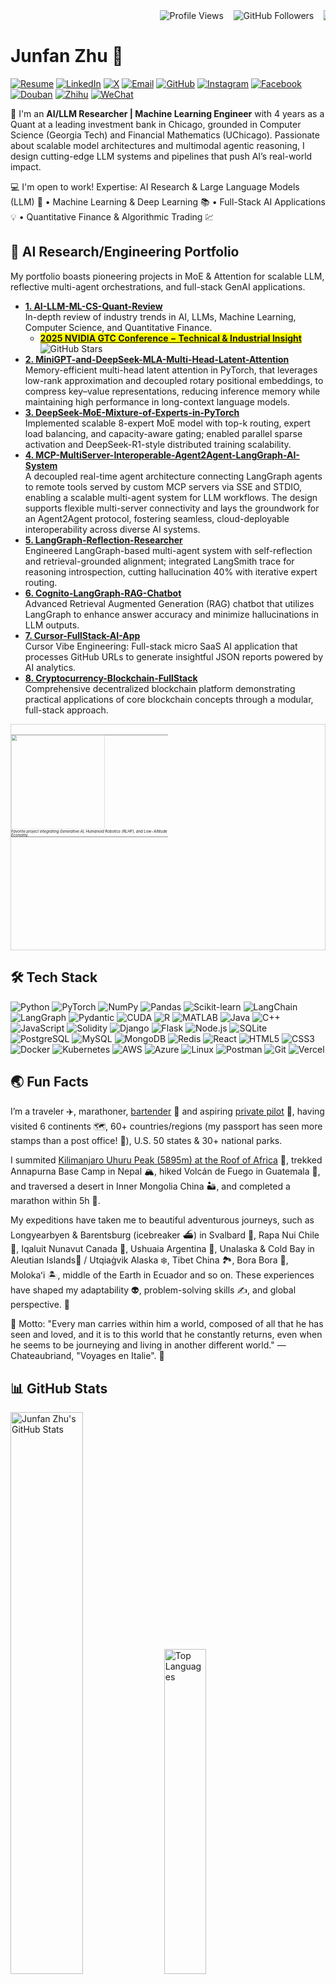 
<div align="left">
  <marquee behavior="alternate" scrollamount="3">
    <img src="https://komarev.com/ghpvc/?username=junfanz1&color=blue" alt="Profile Views" />
    &nbsp;&nbsp;
    <img src="https://img.shields.io/github/followers/junfanz1?style=social" alt="GitHub Followers" />
    &nbsp;&nbsp;
    <img src="https://img.shields.io/github/stars/junfanz1?style=social" alt="GitHub Stars" />
  </marquee>
</div>

# Junfan Zhu 👋

[![Resume](https://img.shields.io/badge/Resume-FF5722?style=flat-square&logo=adobeacrobatreader&logoColor=white)](https://static.us.edusercontent.com/files/hGv7UGCq3KXbH1mDnM7xTY6Q)
[![LinkedIn](https://img.shields.io/badge/LinkedIn-0A66C2?style=flat-square&logo=linkedin&logoColor=white)](https://www.linkedin.com/in/junfan-zhu/)
[![X](https://img.shields.io/badge/X-000000?style=flat-square&logo=x&logoColor=white)](https://x.com/junfanzhu98)
[![Email](https://img.shields.io/badge/Email-D14836?style=flat-square&logo=gmail&logoColor=white)](mailto:junfanzhu98@gmail.com)
[![GitHub](https://img.shields.io/badge/GitHub-181717?style=flat-square&logo=github&logoColor=white)](https://github.com/junfanz1)
[![Instagram](https://img.shields.io/badge/Instagram-E4405F?style=flat-square&logo=instagram&logoColor=white)](https://www.instagram.com/junfan_zhu/)
[![Facebook](https://img.shields.io/badge/Facebook-1877F2?style=flat-square&logo=facebook&logoColor=white)](https://www.facebook.com/junfan.zhu.961/)
[![Douban](https://img.shields.io/badge/Douban-007722?style=flat-square&logo=douban&logoColor=white)](https://www.douban.com/people/junfanz/)
[![Zhihu](https://img.shields.io/badge/Zhihu-0084FF?style=flat-square&logo=zhihu&logoColor=white)](https://www.zhihu.com/people/zhu-jun-fan-33)
[![WeChat](https://img.shields.io/badge/WeChat-07C160?style=flat-square&logo=wechat&logoColor=white)](https://github.com/user-attachments/assets/46cedafa-ee24-40f0-af5b-bf4706019aa5)


🤗 I'm an **AI/LLM Researcher | Machine Learning Engineer** with 4 years as a Quant at a leading investment bank in Chicago, grounded in Computer Science (Georgia Tech) and Financial Mathematics (UChicago). Passionate about scalable model architectures and multimodal agentic reasoning, I design cutting-edge LLM systems and pipelines that push AI’s real-world impact. 

💻 I'm open to work! Expertise: AI Research & Large Language Models (LLM) 🤖  • Machine Learning & Deep Learning 📚  • Full-Stack AI Applications 💡  • Quantitative Finance & Algorithmic Trading 💹


## 🚀 AI Research/Engineering Portfolio

My portfolio boasts pioneering projects in MoE & Attention for scalable LLM, reflective multi-agent orchestrations, and full-stack GenAI applications. 

- **[1. AI-LLM-ML-CS-Quant-Review](https://github.com/junfanz1/AI-LLM-ML-CS-Quant-Review)**  
  In-depth review of industry trends in AI, LLMs, Machine Learning, Computer Science, and Quantitative Finance. 
  - <mark>[__2025 NVIDIA GTC Conference − Technical & Industrial Insight__](https://github.com/junfanz1/AI-LLM-ML-CS-Quant-Review/blob/main/NVIDIA%20GTC/GTC%202025.md)</mark> <img src="https://img.shields.io/github/stars/junfanz1%2FAI-LLM-ML-CS-Quant-Review" alt="GitHub Stars" />
- **[2. MiniGPT-and-DeepSeek-MLA-Multi-Head-Latent-Attention](https://github.com/junfanz1/DeepSeek-MLA)**  
  Memory-efficient multi-head latent attention in PyTorch, that leverages low-rank approximation and decoupled rotary positional embeddings, to compress key–value representations, reducing inference memory while maintaining high performance in long-context language models. 
- **[3. DeepSeek-MoE-Mixture-of-Experts-in-PyTorch](https://github.com/junfanz1/MoE-Mixture-of-Experts-in-PyTorch)**  
  Implemented scalable 8-expert MoE model with top-k routing, expert load balancing, and capacity-aware gating; enabled parallel sparse activation and DeepSeek-R1-style distributed training scalability.
- **[4. MCP-MultiServer-Interoperable-Agent2Agent-LangGraph-AI-System](https://github.com/junfanz1/MCP-Servers)**  
  A decoupled real-time agent architecture connecting LangGraph agents to remote tools served by custom MCP servers via SSE and STDIO, enabling a scalable multi-agent system for LLM workflows. The design supports flexible multi-server connectivity and lays the groundwork for an Agent2Agent protocol, fostering seamless, cloud-deployable interoperability across diverse AI systems.
- **[5. LangGraph-Reflection-Researcher](https://github.com/junfanz1/LangGraph-Reflection-Researcher)**  
  Engineered LangGraph-based multi-agent system with self-reflection and retrieval-grounded alignment; integrated LangSmith trace for reasoning introspection, cutting hallucination 40% with iterative expert routing.
- **[6. Cognito-LangGraph-RAG-Chatbot](https://github.com/junfanz1/Cognito-LangGraph-RAG-Chatbot)**  
  Advanced Retrieval Augmented Generation (RAG) chatbot that utilizes LangGraph to enhance answer accuracy and minimize hallucinations in LLM outputs.
- **[7. Cursor-FullStack-AI-App](https://github.com/junfanz1/Cursor-FullStack-AI-App)**  
  Cursor Vibe Engineering: Full-stack micro SaaS AI application that processes GitHub URLs to generate insightful JSON reports powered by AI analytics. 
- **[8. Cryptocurrency-Blockchain-FullStack](https://github.com/junfanz1/Cryptocurrency-Blockchain-FullStack)**  
  Comprehensive decentralized blockchain platform demonstrating practical applications of core blockchain concepts through a modular, full-stack approach.
  
<div style="display: inline-block; border: 1px solid lightgray; padding: 0;">
  <table style="border-collapse: collapse; transform: scale(0.5); transform-origin: 0 0;">
    <tr>
      <td style="padding: 0;">
        <img src="https://github.com/user-attachments/assets/17a05ffb-200b-437e-9b66-cd003abc6c8e" 
             style="display: block; width: 300px; height: auto;">
      </td>
    </tr>
    <tr>
      <td style="padding: 2px 0 0 0;">
        <em style="display: block; font-size: 12px; line-height: 1; margin: 0;">Favorite project integrating Generative AI, Humanoid Robotics (RLHF), and Low-Altitude Economy.</em>
      </td>
    </tr>
  </table>
</div>

## 🛠️ Tech Stack

![Python](https://img.shields.io/badge/Python-3776AB?style=for-the-badge&logo=python&logoColor=white)
![PyTorch](https://img.shields.io/badge/PyTorch-EE4C2C?style=for-the-badge&logo=pytorch&logoColor=white)
![NumPy](https://img.shields.io/badge/NumPy-013243?style=for-the-badge&logo=numpy&logoColor=white)
![Pandas](https://img.shields.io/badge/Pandas-150458?style=for-the-badge&logo=pandas&logoColor=white)
![Scikit-learn](https://img.shields.io/badge/Scikit--learn-F7931E?style=for-the-badge&logo=scikitlearn&logoColor=white)
![LangChain](https://img.shields.io/badge/LangChain-FF9900?style=for-the-badge&logo=langchain&logoColor=white)
![LangGraph](https://img.shields.io/badge/LangGraph-4A90E2?style=for-the-badge&logo=langchain&logoColor=white)
![Pydantic](https://img.shields.io/badge/Pydantic-0053FF?style=for-the-badge&logo=pydantic&logoColor=white)
![CUDA](https://img.shields.io/badge/CUDA-76B900?style=for-the-badge&logo=nvidia&logoColor=white)
![R](https://img.shields.io/badge/R-276DC3?style=for-the-badge&logo=r&logoColor=white)
![MATLAB](https://img.shields.io/badge/MATLAB-0076A8?style=for-the-badge&logo=mathworks&logoColor=white)
![Java](https://img.shields.io/badge/Java-ED8B00?style=for-the-badge&logo=openjdk&logoColor=white)
![C++](https://img.shields.io/badge/C++-00599C?style=for-the-badge&logo=c%2B%2B&logoColor=white)
![JavaScript](https://img.shields.io/badge/JavaScript-F7DF1E?style=for-the-badge&logo=javascript&logoColor=black)
![Solidity](https://img.shields.io/badge/Solidity-363636?style=for-the-badge&logo=solidity&logoColor=white)
![Django](https://img.shields.io/badge/Django-092E20?style=for-the-badge&logo=django&logoColor=white)
![Flask](https://img.shields.io/badge/Flask-000000?style=for-the-badge&logo=flask&logoColor=white)
![Node.js](https://img.shields.io/badge/Node.js-339933?style=for-the-badge&logo=nodedotjs&logoColor=white)
![SQLite](https://img.shields.io/badge/SQLite-003B57?style=for-the-badge&logo=sqlite&logoColor=white)
![PostgreSQL](https://img.shields.io/badge/PostgreSQL-316192?style=for-the-badge&logo=postgresql&logoColor=white)
![MySQL](https://img.shields.io/badge/MySQL-4479A1?style=for-the-badge&logo=mysql&logoColor=white)
![MongoDB](https://img.shields.io/badge/MongoDB-47A248?style=for-the-badge&logo=mongodb&logoColor=white)
![Redis](https://img.shields.io/badge/Redis-DC382D?style=for-the-badge&logo=redis&logoColor=white)
![React](https://img.shields.io/badge/React-20232A?style=for-the-badge&logo=react&logoColor=61DAFB)
![HTML5](https://img.shields.io/badge/HTML5-E34F26?style=for-the-badge&logo=html5&logoColor=white)
![CSS3](https://img.shields.io/badge/CSS3-1572B6?style=for-the-badge&logo=css3&logoColor=white)
![Docker](https://img.shields.io/badge/Docker-2496ED?style=for-the-badge&logo=docker&logoColor=white)
![Kubernetes](https://img.shields.io/badge/Kubernetes-326CE5?style=for-the-badge&logo=kubernetes&logoColor=white)
![AWS](https://img.shields.io/badge/AWS-232F3E?style=for-the-badge&logo=amazon-aws&logoColor=white)
![Azure](https://img.shields.io/badge/Azure-0078D4?style=for-the-badge&logo=microsoft-azure&logoColor=white)
![Linux](https://img.shields.io/badge/Linux-FCC624?style=for-the-badge&logo=linux&logoColor=black)
![Postman](https://img.shields.io/badge/Postman-FF6C37?style=for-the-badge&logo=postman&logoColor=white)
![Git](https://img.shields.io/badge/Git-F05032?style=for-the-badge&logo=git&logoColor=white)
![Vercel](https://img.shields.io/badge/Vercel-000000?style=for-the-badge&logo=vercel&logoColor=white)

## 🌏 Fun Facts

I’m a traveler ✈️, marathoner, [bartender](https://www.linkedin.com/in/junfan-zhu/details/certifications/1706288434402/single-media-viewer/?profileId=ACoAABxP-p0BpUNGDf347aKh_1uJAPzG4er0As8) 🍷 and aspiring [private pilot](https://www.linkedin.com/in/junfan-zhu/details/certifications/1741645996996/single-media-viewer/?profileId=ACoAABxP-p0BpUNGDf347aKh_1uJAPzG4er0As8) 🚁, having visited 6 continents 🗺️, 60+ countries/regions (my passport has seen more stamps than a post office! 🛂), U.S. 50 states & 30+ national parks. 

I summited [Kilimanjaro Uhuru Peak (5895m) at the Roof of Africa](https://reservations.tanzaniaparks.go.tz:8090/VisitorsRerification.aspx?xID=2476363&xPermitCode=TNP/KI_MA/0044528) 🦒, trekked Annapurna Base Camp in Nepal 🏔, hiked Volcán de Fuego in Guatemala 🌋, and traversed a desert in Inner Mongolia China 🏜, and completed a marathon within 5h 🏃. 

My expeditions have taken me to beautiful adventurous journeys, such as Longyearbyen & Barentsburg (icebreaker ⛴) in Svalbard 🥶, Rapa Nui Chile 🗿, Iqaluit Nunavut Canada 🐋, Ushuaia Argentina 🐧, Unalaska & Cold Bay in Aleutian Islands🗻 / Utqiaġvik Alaska ❄️, Tibet China 🏞️, Bora Bora 🪸, Molokaʻi 🏝️, middle of the Earth in Ecuador and so on. These experiences have shaped my adaptability 👽, problem-solving skills ✍️, and global perspective. 🌊

📖 Motto: "Every man carries within him a world, composed of all that he has seen and loved, and it is to this world that he constantly returns, even when he seems to be journeying and living in another different world." — Chateaubriand, "Voyages en Italie". 🌅


## 📊 GitHub Stats

<div align="left">
  <img width="48%" src="https://github-readme-stats.vercel.app/api?username=junfanz1&show_icons=true&theme=default" alt="Junfan Zhu's GitHub Stats" />
  <img width="36.5%" src="https://github-readme-stats.vercel.app/api/top-langs/?username=junfanz1&layout=compact&theme=default" alt="Top Languages" />
  <img width="48%" src="https://streak-stats.demolab.com?user=junfanz1&theme=default" alt="GitHub Streak" />
  <img width="32.5%" src="https://github-profile-summary-cards.vercel.app/api/cards/most-commit-language?username=junfanz1&theme=github" alt="Total Contributions" />
   <img width="64%" src="https://github-profile-summary-cards.vercel.app/api/cards/profile-details?username=junfanz1&theme=github" alt="https://github.com/junfanz1" />
</div>

[![Contribution Heatmap](https://ghchart.rshah.org/junfanz1?bg=ffffff)](https://github.com/junfanz1)  
